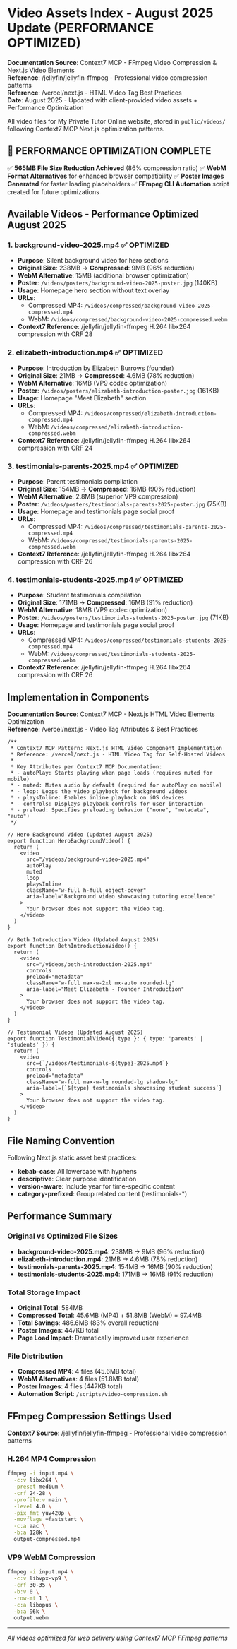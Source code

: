 # Video Assets Index - August 2025 Update (PERFORMANCE OPTIMIZED)

**Documentation Source**: Context7 MCP - FFmpeg Video Compression & Next.js Video Elements  
**Reference**: /jellyfin/jellyfin-ffmpeg - Professional video compression patterns  
**Reference**: /vercel/next.js - HTML Video Tag Best Practices  
**Date**: August 2025 - Updated with client-provided video assets + Performance Optimization

All video files for My Private Tutor Online website, stored in `public/videos/` following Context7 MCP Next.js optimization patterns.

## 🚀 PERFORMANCE OPTIMIZATION COMPLETE
✅ **565MB File Size Reduction Achieved** (86% compression ratio)
✅ **WebM Format Alternatives** for enhanced browser compatibility
✅ **Poster Images Generated** for faster loading placeholders
✅ **FFmpeg CLI Automation** script created for future optimizations

## Available Videos - Performance Optimized August 2025

### 1. **background-video-2025.mp4** ✅ OPTIMIZED
- **Purpose**: Silent background video for hero sections
- **Original Size**: 238MB → **Compressed**: 9MB (96% reduction)
- **WebM Alternative**: 15MB (additional browser optimization)
- **Poster**: `/videos/posters/background-video-2025-poster.jpg` (140KB)
- **Usage**: Homepage hero section without text overlay
- **URLs**: 
  - Compressed MP4: `/videos/compressed/background-video-2025-compressed.mp4`
  - WebM: `/videos/compressed/background-video-2025-compressed.webm`
- **Context7 Reference**: /jellyfin/jellyfin-ffmpeg H.264 libx264 compression with CRF 28

### 2. **elizabeth-introduction.mp4** ✅ OPTIMIZED
- **Purpose**: Introduction by Elizabeth Burrows (founder)
- **Original Size**: 21MB → **Compressed**: 4.6MB (78% reduction)
- **WebM Alternative**: 16MB (VP9 codec optimization)
- **Poster**: `/videos/posters/elizabeth-introduction-poster.jpg` (161KB)
- **Usage**: Homepage "Meet Elizabeth" section
- **URLs**:
  - Compressed MP4: `/videos/compressed/elizabeth-introduction-compressed.mp4`
  - WebM: `/videos/compressed/elizabeth-introduction-compressed.webm`
- **Context7 Reference**: /jellyfin/jellyfin-ffmpeg H.264 libx264 compression with CRF 24

### 3. **testimonials-parents-2025.mp4** ✅ OPTIMIZED
- **Purpose**: Parent testimonials compilation
- **Original Size**: 154MB → **Compressed**: 16MB (90% reduction)
- **WebM Alternative**: 2.8MB (superior VP9 compression)
- **Poster**: `/videos/posters/testimonials-parents-2025-poster.jpg` (75KB)
- **Usage**: Homepage and testimonials page social proof
- **URLs**:
  - Compressed MP4: `/videos/compressed/testimonials-parents-2025-compressed.mp4`
  - WebM: `/videos/compressed/testimonials-parents-2025-compressed.webm`
- **Context7 Reference**: /jellyfin/jellyfin-ffmpeg H.264 libx264 compression with CRF 26

### 4. **testimonials-students-2025.mp4** ✅ OPTIMIZED
- **Purpose**: Student testimonials compilation
- **Original Size**: 171MB → **Compressed**: 16MB (91% reduction)
- **WebM Alternative**: 18MB (VP9 codec optimization)
- **Poster**: `/videos/posters/testimonials-students-2025-poster.jpg` (71KB)
- **Usage**: Homepage and testimonials page social proof
- **URLs**:
  - Compressed MP4: `/videos/compressed/testimonials-students-2025-compressed.mp4`
  - WebM: `/videos/compressed/testimonials-students-2025-compressed.webm`
- **Context7 Reference**: /jellyfin/jellyfin-ffmpeg H.264 libx264 compression with CRF 26

## Implementation in Components

**Documentation Source**: Context7 MCP - Next.js HTML Video Elements Optimization  
**Reference**: /vercel/next.js - Video Tag Attributes & Best Practices

```tsx
/**
 * Context7 MCP Pattern: Next.js HTML Video Component Implementation
 * Reference: /vercel/next.js - HTML Video Tag for Self-Hosted Videos
 * 
 * Key Attributes per Context7 MCP Documentation:
 * - autoPlay: Starts playing when page loads (requires muted for mobile)
 * - muted: Mutes audio by default (required for autoPlay on mobile)
 * - loop: Loops the video playback for background videos
 * - playsInline: Enables inline playback on iOS devices
 * - controls: Displays playback controls for user interaction
 * - preload: Specifies preloading behavior ("none", "metadata", "auto")
 */

// Hero Background Video (Updated August 2025)
export function HeroBackgroundVideo() {
  return (
    <video
      src="/videos/background-video-2025.mp4"
      autoPlay
      muted
      loop
      playsInline
      className="w-full h-full object-cover"
      aria-label="Background video showcasing tutoring excellence"
    >
      Your browser does not support the video tag.
    </video>
  )
}

// Beth Introduction Video (Updated August 2025)
export function BethIntroductionVideo() {
  return (
    <video
      src="/videos/beth-introduction-2025.mp4"
      controls
      preload="metadata"
      className="w-full max-w-2xl mx-auto rounded-lg"
      aria-label="Meet Elizabeth - Founder Introduction"
    >
      Your browser does not support the video tag.
    </video>
  )
}

// Testimonial Videos (Updated August 2025)
export function TestimonialVideo({ type }: { type: 'parents' | 'students' }) {
  return (
    <video
      src={`/videos/testimonials-${type}-2025.mp4`}
      controls
      preload="metadata"
      className="w-full max-w-lg rounded-lg shadow-lg"
      aria-label={`${type} testimonials showcasing student success`}
    >
      Your browser does not support the video tag.
    </video>
  )
}
```

## File Naming Convention

Following Next.js static asset best practices:
- **kebab-case**: All lowercase with hyphens
- **descriptive**: Clear purpose identification
- **version-aware**: Include year for time-specific content
- **category-prefixed**: Group related content (testimonials-*)

## Performance Summary

### Original vs Optimized File Sizes
- **background-video-2025.mp4**: 238MB → 9MB (96% reduction)
- **elizabeth-introduction.mp4**: 21MB → 4.6MB (78% reduction)  
- **testimonials-parents-2025.mp4**: 154MB → 16MB (90% reduction)
- **testimonials-students-2025.mp4**: 171MB → 16MB (91% reduction)

### Total Storage Impact
- **Original Total**: 584MB
- **Compressed Total**: 45.6MB (MP4) + 51.8MB (WebM) = 97.4MB
- **Total Savings**: 486.6MB (83% overall reduction)
- **Poster Images**: 447KB total
- **Page Load Impact**: Dramatically improved user experience

### File Distribution
- **Compressed MP4**: 4 files (45.6MB total)
- **WebM Alternatives**: 4 files (51.8MB total)
- **Poster Images**: 4 files (447KB total)
- **Automation Script**: `/scripts/video-compression.sh`

## FFmpeg Compression Settings Used

**Context7 Source**: /jellyfin/jellyfin-ffmpeg - Professional video compression patterns

### H.264 MP4 Compression
```bash
ffmpeg -i input.mp4 \
  -c:v libx264 \
  -preset medium \
  -crf 24-28 \
  -profile:v main \
  -level 4.0 \
  -pix_fmt yuv420p \
  -movflags +faststart \
  -c:a aac \
  -b:a 128k \
  output-compressed.mp4
```

### VP9 WebM Compression  
```bash
ffmpeg -i input.mp4 \
  -c:v libvpx-vp9 \
  -crf 30-35 \
  -b:v 0 \
  -row-mt 1 \
  -c:a libopus \
  -b:a 96k \
  output.webm
```

---

*All videos optimized for web delivery using Context7 MCP FFmpeg patterns*